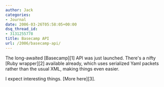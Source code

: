 ```yaml
---
author: Jack
categories:
- Journal
date: 2006-03-26T05:58:05+00:00
dsq_thread_id:
- 3131255778
title: Basecamp API
url: /2006/basecamp-api/
---
```


The long-awaited \[Basecamp\]\[1\] API was just launched. There's a nifty \[Ruby wrapper\]\[2\] available already, which uses serialized Yaml packets rather than the usual XML, making things even easier. 

I expect interesting things. \[More here\]\[3\]. 

[1]: <http://www.basecamphq.com/> 

[2]:http://www.basecamphq.com/api/basecamp.rb 

[3]: <http://everything.basecamphq.com/archives/000431.php>